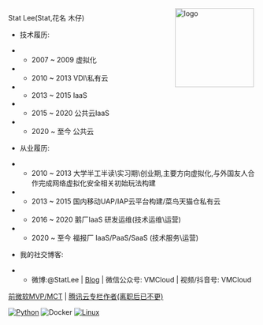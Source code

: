 <img src="https://github-readme-stats.vercel.app/api?username=statlee&show_icons=true" alt="logo" height="160" align="right" style="margin: 5px; margin-bottom: 20px;" />

Stat Lee(Stat,花名 木仔)

- 技术履历:
- - 2007 ~ 2009 虚拟化
- - 2010 ~ 2013 VDI\私有云
- - 2013 ~ 2015 IaaS
- - 2015 ~ 2020 公共云IaaS
- - 2020 ~ 至今 公共云
    
- 从业履历:
- - 2010 ~ 2013 大学半工半读\实习期\创业期,主要方向虚拟化,与外国友人合作完成网络虚拟化安全相关初始玩法构建
- - 2013 ~ 2015 国内移动UAP/IAP云平台构建/菜鸟天猫仓私有云
- - 2016 ~ 2020 鹅厂IaaS 研发运维(技术运维\运营)
- - 2020 ~ 至今 福报厂 IaaS/PaaS/SaaS (技术服务\运营)

- 我的社交博客:
- - 微博:@StatLee | [Blog](https://vmcloud.info) | 微信公众号: VMCloud | 视频/抖音号: VMCloud

[前微软MVP/MCT](http://mvp.microsoft.com/zh-cn/mvp/Sida%20Li-5000429) |
[腾讯云专栏作者(离职后已不更)](https://cloud.tencent.com/developer/user/1209606)

[![Python](https://img.shields.io/badge/-Python-3776AB?style=flat-square&logo=python&logoColor=ffffff)](https://www.python.org/)
![Docker](https://img.shields.io/badge/Docker-2496ED?style=flat-square&logo=docker&logoColor=ffffff)
[![Linux](https://img.shields.io/badge/-Linux-333333?style=flat-square&logo=linux&logoColor=white)](https://www.linuxfoundation.org/)
